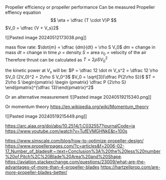 Propeller efficiency or propeller performance
Can be measured 
Propeller effiency equation
$$ \eta = \dfrac {T \cdot V}P  $$
$V_0 = \dfrac {V + V_s}2$ 

![[Pasted image 20240512173038.png]]

mass flow rate: $\dot{m} = \dfrac {dm}{dt} = \rho S V_0$
$dm$ = change in mass
$dt$ = change in time 
$\rho$ = density
$S$ = area
$v_0$ = velocity of the air 
Therefore thrust can be calculated as
$T = 2 \rho S V_0^2$ 

the kinetic power at $V_s$ will be:
$P = \dfrac 12 \dot m V_s^2 = \dfrac 12 \rho SV_0 (2V_0)^2 = 2\rho S V_0^3$
$V_0 = \sqrt[3]{\dfrac P{2\rho S}}$
$T = 2\rho S \begin{pmatrix}  \begin {pmatrix} \dfrac P {2\rho S} \end{pmatrix}^{\dfrac 13}\end{pmatrix}^2$


Or an alternative measurement 
![[Pasted image 20240519215340.png]]


Or momentum theory 
https://en.wikipedia.org/wiki/Momentum_theory

![[Pasted image 20240519215449.png]]




https://arc.aiaa.org/doi/abs/10.2514/1.C032557?journalCode=ja
https://www.youtube.com/watch?v=TufEVMGHNkE&t=100s

https://www.simscale.com/blog/how-to-optimize-propeller-design/
https://www.propellerpages.com/?c=articles&f=2006-02-17_Number_of_blades#:~:text=Conclusion%3A%20the%20less%20number%20of,Pitch%2C%20Blade%20Area%20and%20Shape.
https://aviation.stackexchange.com/questions/23009/what-are-the-advantages-of-more-than-4-propeller-blades
https://hartzellprop.com/are-more-propeller-blades-better/


